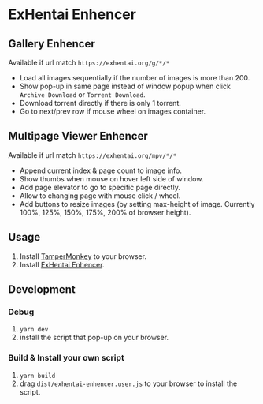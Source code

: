 # ExHentai Enhencer

## Gallery Enhencer
Available if url match ```https://exhentai.org/g/*/*```

* Load all images sequentially if the number of images is more than 200.
* Show pop-up in same page instead of window popup when click `Archive Download` or `Torrent Download`.
* Download torrent directly if there is only 1 torrent.
* Go to next/prev row if mouse wheel on images container.

## Multipage Viewer Enhencer
Available if url match ```https://exhentai.org/mpv/*/*```

* Append current index & page count to image info.
* Show thumbs when mouse on hover left side of window.
* Add page elevator to go to specific page directly.
* Allow to changing page with mouse click / wheel.
* Add buttons to resize images (by setting max-height of image. Currently 100%, 125%, 150%, 175%, 200% of browser height).

## Usage
1. Install [TamperMonkey](https://chrome.google.com/webstore/detail/tampermonkey/dhdgffkkebhmkfjojejmpbldmpobfkfo) to your browser.
2. Install [ExHentai Enhencer](https://github.com/sk2589822/Exhentai-Enhencer/raw/master/dist/exhentai-enhencer.user.js).

## Development

### Debug
1. ```yarn dev```
2. install the script that pop-up on your browser.

### Build & Install your own script
1. ```yarn build```
2. drag `dist/exhentai-enhencer.user.js` to your browser to install the script.
